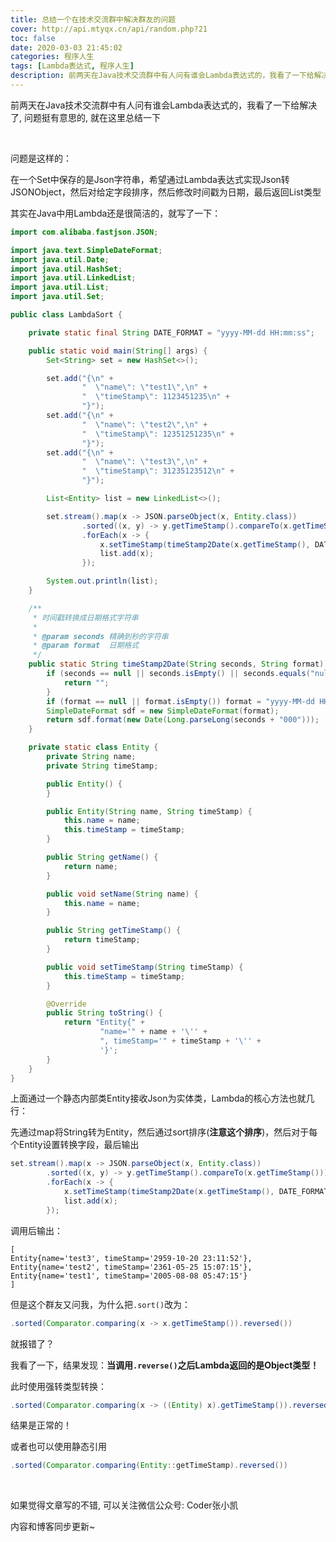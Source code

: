 ```yaml
---
title: 总结一个在技术交流群中解决群友的问题
cover: http://api.mtyqx.cn/api/random.php?21
toc: false
date: 2020-03-03 21:45:02
categories: 程序人生
tags: [Lambda表达式, 程序人生]
description: 前两天在Java技术交流群中有人问有谁会Lambda表达式的，我看了一下给解决了, 问题挺有意思的, 就在这里总结一下
---
```


前两天在Java技术交流群中有人问有谁会Lambda表达式的，我看了一下给解决了, 问题挺有意思的, 就在这里总结一下

<br/>

<!--more-->

问题是这样的：

在一个Set中保存的是Json字符串，希望通过Lambda表达式实现Json转JSONObject，然后对给定字段排序，然后修改时间戳为日期，最后返回List类型

其实在Java中用Lambda还是很简洁的，就写了一下：

```java
import com.alibaba.fastjson.JSON;

import java.text.SimpleDateFormat;
import java.util.Date;
import java.util.HashSet;
import java.util.LinkedList;
import java.util.List;
import java.util.Set;

public class LambdaSort {

    private static final String DATE_FORMAT = "yyyy-MM-dd HH:mm:ss";

    public static void main(String[] args) {
        Set<String> set = new HashSet<>();

        set.add("{\n" +
                "  \"name\": \"test1\",\n" +
                "  \"timeStamp\": 1123451235\n" +
                "}");
        set.add("{\n" +
                "  \"name\": \"test2\",\n" +
                "  \"timeStamp\": 12351251235\n" +
                "}");
        set.add("{\n" +
                "  \"name\": \"test3\",\n" +
                "  \"timeStamp\": 31235123512\n" +
                "}");

        List<Entity> list = new LinkedList<>();

        set.stream().map(x -> JSON.parseObject(x, Entity.class))
                .sorted((x, y) -> y.getTimeStamp().compareTo(x.getTimeStamp()))
                .forEach(x -> {
                    x.setTimeStamp(timeStamp2Date(x.getTimeStamp(), DATE_FORMAT));
                    list.add(x);
                });

        System.out.println(list);
    }

    /**
     * 时间戳转换成日期格式字符串
     *
     * @param seconds 精确到秒的字符串
     * @param format  日期格式
     */
    public static String timeStamp2Date(String seconds, String format) {
        if (seconds == null || seconds.isEmpty() || seconds.equals("null")) {
            return "";
        }
        if (format == null || format.isEmpty()) format = "yyyy-MM-dd HH:mm:ss";
        SimpleDateFormat sdf = new SimpleDateFormat(format);
        return sdf.format(new Date(Long.parseLong(seconds + "000")));
    }

    private static class Entity {
        private String name;
        private String timeStamp;

        public Entity() {
        }

        public Entity(String name, String timeStamp) {
            this.name = name;
            this.timeStamp = timeStamp;
        }

        public String getName() {
            return name;
        }

        public void setName(String name) {
            this.name = name;
        }

        public String getTimeStamp() {
            return timeStamp;
        }

        public void setTimeStamp(String timeStamp) {
            this.timeStamp = timeStamp;
        }

        @Override
        public String toString() {
            return "Entity{" +
                    "name='" + name + '\'' +
                    ", timeStamp='" + timeStamp + '\'' +
                    '}';
        }
    }
}
```

上面通过一个静态内部类Entity接收Json为实体类，Lambda的核心方法也就几行：

先通过map将String转为Entity，然后通过sort排序(**注意这个排序**)，然后对于每个Entity设置转换字段，最后输出

```java
set.stream().map(x -> JSON.parseObject(x, Entity.class))
        .sorted((x, y) -> y.getTimeStamp().compareTo(x.getTimeStamp()))
        .forEach(x -> {
            x.setTimeStamp(timeStamp2Date(x.getTimeStamp(), DATE_FORMAT));
            list.add(x);
        });
```

调用后输出：

```
[
Entity{name='test3', timeStamp='2959-10-20 23:11:52'}, 
Entity{name='test2', timeStamp='2361-05-25 15:07:15'}, 
Entity{name='test1', timeStamp='2005-08-08 05:47:15'}
]
```

但是这个群友又问我，为什么把`.sort()`改为：

```java
.sorted(Comparator.comparing(x -> x.getTimeStamp()).reversed())
```

就报错了？

我看了一下，结果发现：**当调用`.reverse()`之后Lambda返回的是Object类型！**

此时使用强转类型转换：

```java
.sorted(Comparator.comparing(x -> ((Entity) x).getTimeStamp()).reversed())
```

结果是正常的！

或者也可以使用静态引用

```java
.sorted(Comparator.comparing(Entity::getTimeStamp).reversed())
```

<br/>

如果觉得文章写的不错, 可以关注微信公众号: Coder张小凯

内容和博客同步更新~

<br/>